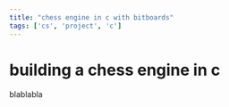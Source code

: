 ```yaml
---
title: "chess engine in c with bitboards"
tags: ['cs', 'project', 'c']
---
```


# building a chess engine in c

blablabla